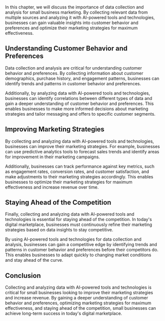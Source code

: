 
In this chapter, we will discuss the importance of data collection and analysis for small business marketing. By collecting relevant data from multiple sources and analyzing it with AI-powered tools and technologies, businesses can gain valuable insights into customer behavior and preferences and optimize their marketing strategies for maximum effectiveness.

Understanding Customer Behavior and Preferences
-----------------------------------------------

Data collection and analysis are critical for understanding customer behavior and preferences. By collecting information about customer demographics, purchase history, and engagement patterns, businesses can identify trends and patterns in customer behavior and preferences.

Additionally, by analyzing data with AI-powered tools and technologies, businesses can identify correlations between different types of data and gain a deeper understanding of customer behavior and preferences. This enables businesses to make more informed decisions about marketing strategies and tailor messaging and offers to specific customer segments.

Improving Marketing Strategies
------------------------------

By collecting and analyzing data with AI-powered tools and technologies, businesses can improve their marketing strategies. For example, businesses can use predictive analytics tools to forecast sales trends and identify areas for improvement in their marketing campaigns.

Additionally, businesses can track performance against key metrics, such as engagement rates, conversion rates, and customer satisfaction, and make adjustments to their marketing strategies accordingly. This enables businesses to optimize their marketing strategies for maximum effectiveness and increase revenue over time.

Staying Ahead of the Competition
--------------------------------

Finally, collecting and analyzing data with AI-powered tools and technologies is essential for staying ahead of the competition. In today's digital marketplace, businesses must continuously refine their marketing strategies based on data insights to stay competitive.

By using AI-powered tools and technologies for data collection and analysis, businesses can gain a competitive edge by identifying trends and patterns in customer behavior and preferences before their competitors do. This enables businesses to adapt quickly to changing market conditions and stay ahead of the curve.

Conclusion
----------

Collecting and analyzing data with AI-powered tools and technologies is critical for small businesses looking to improve their marketing strategies and increase revenue. By gaining a deeper understanding of customer behavior and preferences, optimizing marketing strategies for maximum effectiveness, and staying ahead of the competition, small businesses can achieve long-term success in today's digital marketplace.

